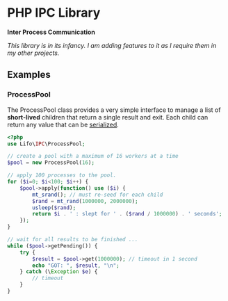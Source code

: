 PHP IPC Library
=======

**Inter Process Communication**

_This library is in its infancy. I am adding features to it as I require them in my other projects._

## Examples

### ProcessPool

The ProcessPool class provides a very simple interface to manage a list of **short-lived** children that return a single result and exit. Each child can return any value that can be [serialized][serialize].

```php
<?php
use Lifo\IPC\ProcessPool;

// create a pool with a maximum of 16 workers at a time
$pool = new ProcessPool(16);

// apply 100 processes to the pool.
for ($i=0; $i<100; $i++) {
    $pool->apply(function() use ($i) {
        mt_srand(); // must re-seed for each child
        $rand = mt_rand(1000000, 2000000);
        usleep($rand);
        return $i . ' : slept for ' . ($rand / 1000000) . ' seconds';
    });
}

// wait for all results to be finished ...
while ($pool->getPending()) {
    try {
        $result = $pool->get(1000000); // timeout in 1 second
        echo "GOT: ", $result, "\n";
    } catch (\Exception $e) {
        // timeout
    }
}
```

  [serialize]: http://php.net/serialize
